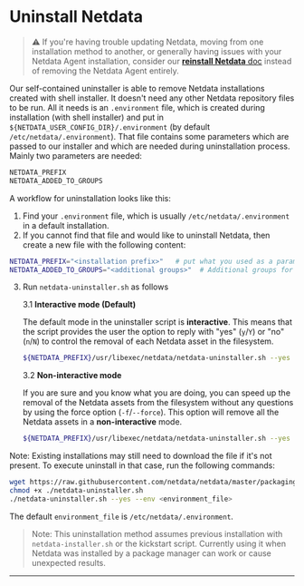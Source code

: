 <!--
title: "Uninstall Netdata"
sidebar_label: "Uninstall agent"
custom_edit_url: "https://github.com/netdata/netdata/edit/master/packaging/installer/UNINSTALL.md"
learn_status: "Published"
learn_topic_type: "Tasks"
sidebar_position: "7"
learn_rel_path: "Operations"
learn_docs_purpose: "Instructions on how to uninstall demonstration"
-->

# Uninstall Netdata

> ⚠️ If you're having trouble updating Netdata, moving from one installation method to another, or generally having
> issues with your Netdata Agent installation, consider our [**reinstall Netdata**
> doc](/packaging/installer/REINSTALL.md) instead of removing the Netdata Agent entirely.

Our self-contained uninstaller is able to remove Netdata installations created with shell installer. It doesn't need any
other Netdata repository files to be run. All it needs is an `.environment` file, which is created during installation
(with shell installer) and put in `${NETDATA_USER_CONFIG_DIR}/.environment` (by default `/etc/netdata/.environment`).
That file contains some parameters which are passed to our installer and which are needed during uninstallation process.
Mainly two parameters are needed:

```sh
NETDATA_PREFIX
NETDATA_ADDED_TO_GROUPS
```

A workflow for uninstallation looks like this:

1.  Find your `.environment` file, which is usually `/etc/netdata/.environment` in a default installation.
2.  If you cannot find that file and would like to uninstall Netdata, then create a new file with the following content:

```sh
NETDATA_PREFIX="<installation prefix>"   # put what you used as a parameter to shell installed `--install` flag. Otherwise it should be empty
NETDATA_ADDED_TO_GROUPS="<additional groups>"  # Additional groups for a user running the Netdata process
```

3.  Run `netdata-uninstaller.sh` as follows

    3.1 **Interactive mode (Default)**

    The default mode in the uninstaller script is **interactive**. This means that the script provides the user the option to reply with "yes" (`y`/`Y`) or "no" (`n`/`N`) to control the removal of each Netdata asset in the filesystem.

    ```sh
    ${NETDATA_PREFIX}/usr/libexec/netdata/netdata-uninstaller.sh --yes --env <environment_file>
    ```

    3.2 **Non-interactive mode**

    If you are sure and you know what you are doing, you can speed up the removal of the Netdata assets from the filesystem without any questions by using the force option (`-f`/`--force`). This option will remove all the Netdata assets in a **non-interactive** mode.

    ```sh
    ${NETDATA_PREFIX}/usr/libexec/netdata/netdata-uninstaller.sh --yes --force --env <environment_file>
    ```

Note: Existing installations may still need to download the file if it's not present. To execute uninstall in that case,
run the following commands:

```sh
wget https://raw.githubusercontent.com/netdata/netdata/master/packaging/installer/netdata-uninstaller.sh
chmod +x ./netdata-uninstaller.sh
./netdata-uninstaller.sh --yes --env <environment_file>
```

The default `environment_file` is `/etc/netdata/.environment`. 

> Note: This uninstallation method assumes previous installation with `netdata-installer.sh` or the kickstart script.
> Currently using it when Netdata was installed by a package manager can work or cause unexpected results.


*******************************************************************************
